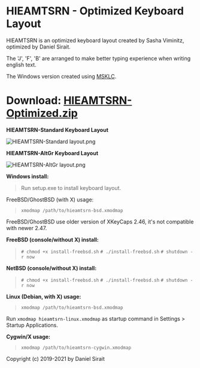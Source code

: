 # HIEAMTSRN - Optimized Keyboard Layout

HIEAMTSRN is an optimized keyboard layout created by Sasha Viminitz, optimized by Daniel Sirait. 

The 'J', 'F', 'B' are arranged to make better typing experience when writing english text.

The Windows version created using [MSKLC](https://www.microsoft.com/en-us/download/details.aspx?id=102134).

# **Download:** [**HIEAMTSRN-Optimized.zip**](https://github.com/dns/Keyboard-HIEAMTSRN-Optimized/releases/download/v2.0/HIEAMTSRN-Optimized.zip)


**HIEAMTSRN-Standard Keyboard Layout**

![HIEAMTSRN-Standard layout.png](https://raw.githubusercontent.com/dns/Keyboard-HIEAMTSRN-SiraitX/master/HIEAMTSRN-Standard%20layout.png)

**HIEAMTSRN-AltGr Keyboard Layout**

![HIEAMTSRN-AltGr layout.png](https://raw.githubusercontent.com/dns/Keyboard-HIEAMTSRN-SiraitX/master/HIEAMTSRN-AltGr%20layout.png)


**Windows install:**

>Run setup.exe to install keyboard layout.

FreeBSD/GhostBSD (with X) usage:

>`xmodmap /path/to/hieamtsrn-bsd.xmodmap`

FreeBSD/GhostBSD use older version of XKeyCaps 2.46, it's not compatible with newer 2.47.

**FreeBSD (console/without X) install:**

>`# chmod +x install-freebsd.sh`
>`# ./install-freebsd.sh`
>`# shutdown -r now`

**NetBSD (console/without X) install:**

>`# chmod +x install-freebsd.sh`
>`# ./install-freebsd.sh`
>`# shutdown -r now`

**Linux (Debian, with X) usage:**

>`xmodmap /path/to/hieamtsrn-bsd.xmodmap`

Run `xmodmap hieamtsrn-linux.xmodmap` as startup command in Settings > Startup Applications.

**Cygwin/X usage:**

>`xmodmap /path/to/hieamtsrn-cygwin.xmodmap`

Copyright (c) 2019-2021 by Daniel Sirait
